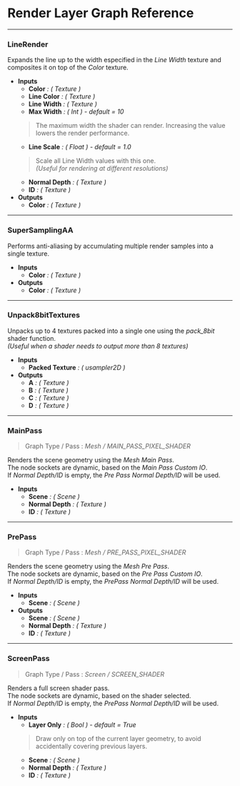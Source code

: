 # Render Layer Graph Reference
---
### **LineRender**
Expands the line up to the width especified in the *Line Width* texture
and composites it on top of the *Color* texture.

- **Inputs**  
	- **Color** *: ( Texture )*  
	- **Line Color** *: ( Texture )*  
	- **Line Width** *: ( Texture )*  
	- **Max Width** *: ( Int ) - default = 10*  
	>The maximum width the shader can render.
	Increasing the value lowers the render performance.
	- **Line Scale** *: ( Float ) - default = 1.0*  
	>Scale all Line Width values with this one.  
	*(Useful for rendering at different resolutions)*
	- **Normal Depth** *: ( Texture )*  
	- **ID** *: ( Texture )*  
- **Outputs**  
	- **Color** *: ( Texture )*  
---
### **SuperSamplingAA**
Performs anti-aliasing by accumulating multiple render samples into a single texture.

- **Inputs**  
	- **Color** *: ( Texture )*  
- **Outputs**  
	- **Color** *: ( Texture )*  
---
### **Unpack8bitTextures**
Unpacks up to 4 textures packed into a single one using the *pack_8bit* shader function.  
*(Useful when a shader needs to output more than 8 textures)*

- **Inputs**  
	- **Packed Texture** *: ( usampler2D )*  
- **Outputs**  
	- **A** *: ( Texture )*  
	- **B** *: ( Texture )*  
	- **C** *: ( Texture )*  
	- **D** *: ( Texture )*  
---
### **MainPass**
>Graph Type / Pass : *Mesh / MAIN_PASS_PIXEL_SHADER*

Renders the scene geometry using the *Mesh Main Pass*.  
The node sockets are dynamic, based on the *Main Pass Custom IO*.  
If *Normal Depth/ID* is empty, the *Pre Pass* *Normal Depth/ID* will be used.

- **Inputs**  
	- **Scene** *: ( Scene )*  
	- **Normal Depth** *: ( Texture )*  
	- **ID** *: ( Texture )*  
---
### **PrePass**
>Graph Type / Pass : *Mesh / PRE_PASS_PIXEL_SHADER*

Renders the scene geometry using the *Mesh Pre Pass*.  
The node sockets are dynamic, based on the *Pre Pass Custom IO*.  
If *Normal Depth/ID* is empty, the *PrePass* *Normal Depth/ID* will be used.

- **Inputs**  
	- **Scene** *: ( Scene )*  
- **Outputs**  
	- **Scene** *: ( Scene )*  
	- **Normal Depth** *: ( Texture )*  
	- **ID** *: ( Texture )*  
---
### **ScreenPass**
>Graph Type / Pass : *Screen / SCREEN_SHADER*

Renders a full screen shader pass.  
The node sockets are dynamic, based on the shader selected.  
If *Normal Depth/ID* is empty, the *PrePass* *Normal Depth/ID* will be used.

- **Inputs**  
	- **Layer Only** *: ( Bool ) - default = True*  
	>Draw only on top of the current layer geometry,
	to avoid accidentally covering previous layers.
	- **Scene** *: ( Scene )*  
	- **Normal Depth** *: ( Texture )*  
	- **ID** *: ( Texture )*  
